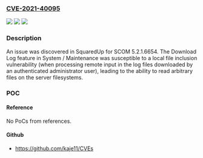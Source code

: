 ### [CVE-2021-40095](https://cve.mitre.org/cgi-bin/cvename.cgi?name=CVE-2021-40095)
![](https://img.shields.io/static/v1?label=Product&message=n%2Fa&color=blue)
![](https://img.shields.io/static/v1?label=Version&message=n%2Fa&color=blue)
![](https://img.shields.io/static/v1?label=Vulnerability&message=n%2Fa&color=brighgreen)

### Description

An issue was discovered in SquaredUp for SCOM 5.2.1.6654. The Download Log feature in System / Maintenance was susceptible to a local file inclusion vulnerability (when processing remote input in the log files downloaded by an authenticated administrator user), leading to the ability to read arbitrary files on the server filesystems.

### POC

#### Reference
No PoCs from references.

#### Github
- https://github.com/kaje11/CVEs

